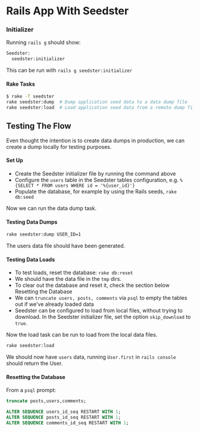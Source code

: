 # Rails App With Seedster

### Initializer

Running `rails g` should show:

```sh
Seedster:
  seedster:initializer
```

This can be run with `rails g seedster:initializer`

#### Rake Tasks

```sh
$ rake -T seedster
rake seedster:dump  # Dump application seed data to a data dump file
rake seedster:load  # Load application seed data from a remote dump file
```

## Testing The Flow

Even thought the intention is to create data dumps in production, we can create a dump locally for testing purposes.

#### Set Up

* Create the Seedster initializer file by running the command above
* Configure the `users` table in the Seedster tables configuration, e.g. `%{SELECT * FROM users WHERE id = '%{user_id}'}`
* Populate the database, for example by using the Rails seeds, `rake db:seed`

Now we can run the data dump task.

#### Testing Data Dumps

```sh
rake seedster:dump USER_ID=1
```

The users data file should have been generated.

#### Testing Data Loads

* To test loads, reset the database: `rake db:reset`
* We should have the data file in the `tmp` dirs.
* To clear out the database and reset it, check the section below Resetting the Database
* We can `truncate users, posts, comments` via `psql` to empty the tables out if we've already loaded data
* Seedster can be configured to load from local files, without trying to download. In the Seedster initializer file, set the option `skip_download` to `true`.

Now the load task can be run to load from the local data files.

```sh
rake seedster:load
```

We should now have `users` data, running `User.first` in `rails console` should return the User.


#### Resetting the Database

From a `psql` prompt:

```sql
truncate posts,users,comments;

ALTER SEQUENCE users_id_seq RESTART WITH 1;
ALTER SEQUENCE posts_id_seq RESTART WITH 1;
ALTER SEQUENCE comments_id_seq RESTART WITH 1;
```
